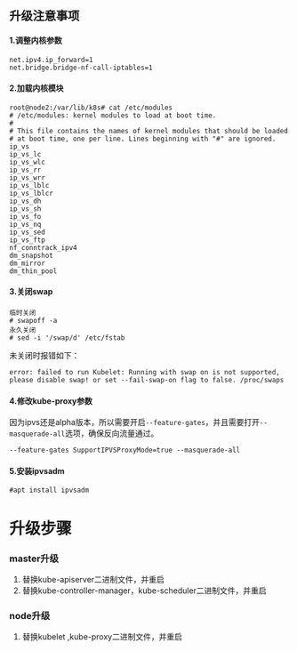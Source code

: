 ## 升级注意事项

#### 1.调整内核参数

```
net.ipv4.ip_forward=1
net.bridge.bridge-nf-call-iptables=1
```

#### 2.加载内核模块

```
root@node2:/var/lib/k8s# cat /etc/modules
# /etc/modules: kernel modules to load at boot time.
#
# This file contains the names of kernel modules that should be loaded
# at boot time, one per line. Lines beginning with "#" are ignored.
ip_vs 
ip_vs_lc 
ip_vs_wlc 
ip_vs_rr 
ip_vs_wrr 
ip_vs_lblc 
ip_vs_lblcr 
ip_vs_dh 
ip_vs_sh 
ip_vs_fo 
ip_vs_nq 
ip_vs_sed 
ip_vs_ftp 
nf_conntrack_ipv4
dm_snapshot
dm_mirror
dm_thin_pool
```

#### 3.关闭swap

```
临时关闭
# swapoff -a
永久关闭
# sed -i '/swap/d' /etc/fstab
```

未关闭时报错如下：

```
error: failed to run Kubelet: Running with swap on is not supported, please disable swap! or set --fail-swap-on flag to false. /proc/swaps
```

#### 4.修改kube-proxy参数

因为ipvs还是alpha版本，所以需要开启`--feature-gates`，并且需要打开`--masquerade-all`选项，确保反向流量通过。

```
--feature-gates SupportIPVSProxyMode=true --masquerade-all
```

#### 5.安装ipvsadm

```
#apt install ipvsadm
```

# 升级步骤

### master升级

1. 替换kube-apiserver二进制文件，并重启
2. 替换kube-controller-manager，kube-scheduler二进制文件，并重启

### node升级

1. 替换kubelet ,kube-proxy二进制文件，并重启



